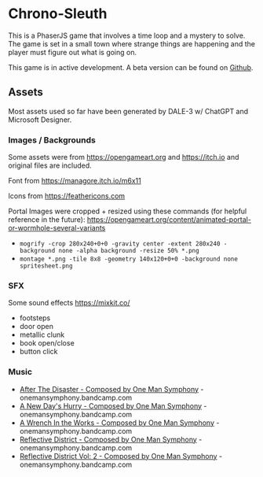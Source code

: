 # Chrono-Sleuth

This is a PhaserJS game that involves a time loop and a mystery to solve. The game is set in a small town where strange things are happening and the player must figure out what is going on.

This game is in active development. A beta version can be found on [Github](https://amcolash.github.io/chrono-sleuth/).

## Assets

Most assets used so far have been generated by DALE-3 w/ ChatGPT and Microsoft Designer.

### Images / Backgrounds

Some assets were from https://opengameart.org and https://itch.io and original files are included.

Font from https://managore.itch.io/m6x11

Icons from https://feathericons.com

Portal Images were cropped + resized using these commands (for helpful reference in the future): https://opengameart.org/content/animated-portal-or-wormhole-several-variants

- `mogrify -crop 280x240+0+0 -gravity center -extent 280x240 -background none -alpha background -resize 50% *.png`
- `montage *.png -tile 8x8 -geometry 140x120+0+0 -background none spritesheet.png`

### SFX

Some sound effects https://mixkit.co/

- footsteps
- door open
- metallic clunk
- book open/close
- button click

### Music

- [After The Disaster - Composed by One Man Symphony](https://onemansymphony.bandcamp.com/album/after-the-disaster-free) - onemansymphony.bandcamp.com
- [A New Day's Hurry - Composed by One Man Symphony](https://onemansymphony.bandcamp.com/album/a-new-days-hurry-free) - onemansymphony.bandcamp.com
- [A Wrench In the Works - Composed by One Man Symphony](https://onemansymphony.bandcamp.com/album/a-wrench-in-the-works-free) - onemansymphony.bandcamp.com
- [Reflective District - Composed by One Man Symphony](https://onemansymphony.bandcamp.com/album/reflective-district-free) - onemansymphony.bandcamp.com
- [Reflective District Vol: 2 - Composed by One Man Symphony](https://onemansymphony.bandcamp.com/album/reflective-district-vol-2-free) - onemansymphony.bandcamp.com

